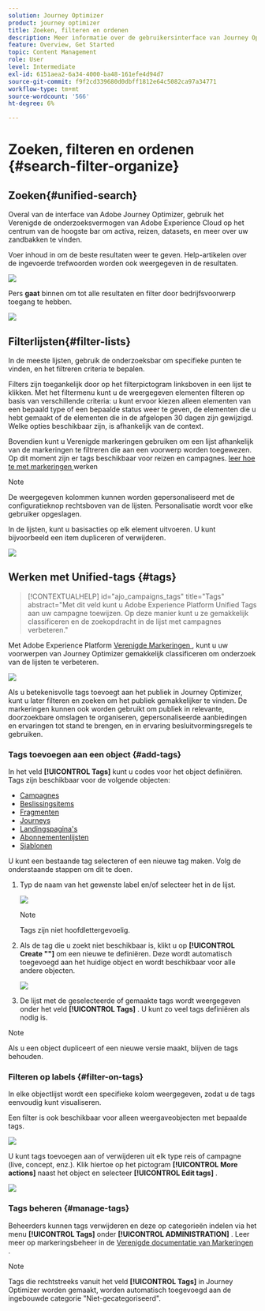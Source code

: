 ```yaml
---
solution: Journey Optimizer
product: journey optimizer
title: Zoeken, filteren en ordenen
description: Meer informatie over de gebruikersinterface van Journey Optimizer
feature: Overview, Get Started
topic: Content Management
role: User
level: Intermediate
exl-id: 6151aea2-6a34-4000-ba48-161efe4d94d7
source-git-commit: f9f2cd339680d0dbff1812e64c5082ca97a34771
workflow-type: tm+mt
source-wordcount: '566'
ht-degree: 6%

---
```


# Zoeken, filteren en ordenen {#search-filter-organize}

## Zoeken{#unified-search}

Overal van de interface van Adobe Journey Optimizer, gebruik het Verenigde de onderzoeksvermogen van Adobe Experience Cloud op het centrum van de hoogste bar om activa, reizen, datasets, en meer over uw zandbakken te vinden.

Voer inhoud in om de beste resultaten weer te geven. Help-artikelen over de ingevoerde trefwoorden worden ook weergegeven in de resultaten.

![](assets/unified-search.png)

Pers **gaat** binnen om tot alle resultaten en filter door bedrijfsvoorwerp toegang te hebben.

![](assets/search-and-filter.png)

## Filterlijsten{#filter-lists}

In de meeste lijsten, gebruik de onderzoeksbar om specifieke punten te vinden, en het filtreren criteria te bepalen.

Filters zijn toegankelijk door op het filterpictogram linksboven in een lijst te klikken. Met het filtermenu kunt u de weergegeven elementen filteren op basis van verschillende criteria: u kunt ervoor kiezen alleen elementen van een bepaald type of een bepaalde status weer te geven, de elementen die u hebt gemaakt of de elementen die in de afgelopen 30 dagen zijn gewijzigd. Welke opties beschikbaar zijn, is afhankelijk van de context.

Bovendien kunt u Verenigde markeringen gebruiken om een lijst afhankelijk van de markeringen te filtreren die aan een voorwerp worden toegewezen. Op dit moment zijn er tags beschikbaar voor reizen en campagnes. [ leer hoe te met markeringen ](#tags) werken

>[!NOTE]
>
>De weergegeven kolommen kunnen worden gepersonaliseerd met de configuratieknop rechtsboven van de lijsten. Personalisatie wordt voor elke gebruiker opgeslagen.

In de lijsten, kunt u basisacties op elk element uitvoeren. U kunt bijvoorbeeld een item dupliceren of verwijderen.

![](assets/journey4.png)

## Werken met Unified-tags {#tags}

>[!CONTEXTUALHELP]
>id="ajo_campaigns_tags"
>title="Tags"
>abstract="Met dit veld kunt u Adobe Experience Platform Unified Tags aan uw campagne toewijzen. Op deze manier kunt u ze gemakkelijk classificeren en de zoekopdracht in de lijst met campagnes verbeteren."

Met Adobe Experience Platform [ Verenigde Markeringen ](https://experienceleague.adobe.com/docs/experience-platform/administrative-tags/overview.html), kunt u uw voorwerpen van Journey Optimizer gemakkelijk classificeren om onderzoek van de lijsten te verbeteren.

![](../rn/assets/do-not-localize/campaigns-tag.gif)

Als u betekenisvolle tags toevoegt aan het publiek in Journey Optimizer, kunt u later filteren en zoeken om het publiek gemakkelijker te vinden. De markeringen kunnen ook worden gebruikt om publiek in relevante, doorzoekbare omslagen te organiseren, gepersonaliseerde aanbiedingen en ervaringen tot stand te brengen, en in ervaring besluitvormingsregels te gebruiken.

### Tags toevoegen aan een object {#add-tags}

In het veld **[!UICONTROL Tags]** kunt u codes voor het object definiëren. Tags zijn beschikbaar voor de volgende objecten:

* [Campagnes](../campaigns/create-campaign.md#create)
* [Beslissingsitems](../experience-decisioning/items.md)
* [Fragmenten](../content-management/fragments.md)
* [Journeys](../building-journeys/journey-properties.md)
* [Landingspagina&#39;s](../landing-pages/create-lp.md)
* [Abonnementenlijsten](../landing-pages/subscription-list.md)
* [Sjablonen](../content-management/content-templates.md)

U kunt een bestaande tag selecteren of een nieuwe tag maken. Volg de onderstaande stappen om dit te doen.

1. Typ de naam van het gewenste label en/of selecteer het in de lijst.

   ![](assets/tags1.png)

   >[!NOTE]
   >
   > Tags zijn niet hoofdlettergevoelig.

1. Als de tag die u zoekt niet beschikbaar is, klikt u op **[!UICONTROL Create ""]** om een nieuwe te definiëren. Deze wordt automatisch toegevoegd aan het huidige object en wordt beschikbaar voor alle andere objecten.

   ![](assets/tags4.png)

1. De lijst met de geselecteerde of gemaakte tags wordt weergegeven onder het veld **[!UICONTROL Tags]** . U kunt zo veel tags definiëren als nodig is.

>[!NOTE]
> 
> Als u een object dupliceert of een nieuwe versie maakt, blijven de tags behouden.

### Filteren op labels {#filter-on-tags}

In elke objectlijst wordt een specifieke kolom weergegeven, zodat u de tags eenvoudig kunt visualiseren.

Een filter is ook beschikbaar voor alleen weergaveobjecten met bepaalde tags.

![](assets/tags2.png)

U kunt tags toevoegen aan of verwijderen uit elk type reis of campagne (live, concept, enz.). Klik hiertoe op het pictogram **[!UICONTROL More actions]** naast het object en selecteer **[!UICONTROL Edit tags]** .

![](assets/tags3.png)

### Tags beheren {#manage-tags}

Beheerders kunnen tags verwijderen en deze op categorieën indelen via het menu **[!UICONTROL Tags]** onder **[!UICONTROL ADMINISTRATION]** . Leer meer op markeringsbeheer in de [ Verenigde documentatie van Markeringen ](https://experienceleague.adobe.com/docs/experience-platform/administrative-tags/ui/managing-tags.html).

>[!NOTE]
>
> Tags die rechtstreeks vanuit het veld **[!UICONTROL Tags]** in Journey Optimizer worden gemaakt, worden automatisch toegevoegd aan de ingebouwde categorie &quot;Niet-gecategoriseerd&quot;.

